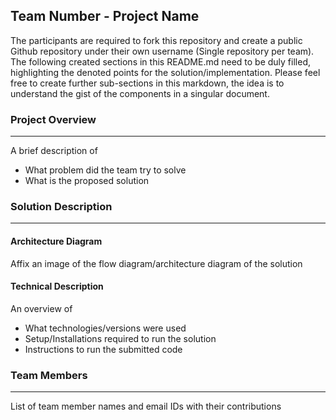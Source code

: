 ## Team Number - Project Name

The participants are required to fork this repository and create a public Github repository under their own username (Single repository per team). The following created sections in this README.md need to be duly filled, highlighting the denoted points for the solution/implementation. Please feel free to create further sub-sections in this markdown, the idea is to understand the gist of the components in a singular document.

### Project Overview
----------------------------------

A brief description of 
* What problem did the team try to solve
* What is the proposed solution

### Solution Description
----------------------------------

#### Architecture Diagram

Affix an image of the flow diagram/architecture diagram of the solution

#### Technical Description

An overview of 
* What technologies/versions were used
* Setup/Installations required to run the solution
* Instructions to run the submitted code

### Team Members
----------------------------------

List of team member names and email IDs with their contributions
